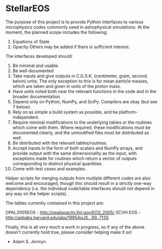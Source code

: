 # StellarEOS

The purpose of this project is to provide Python interfaces to various microphysics
codes commonly used in astrophysical simulations. At the moment, the planned scope
includes the following:
1. Equations of State
2. Opacity
Others may be added if there is sufficient interest.

The interfaces developed should:
1. Be minimal and usable.
2. Be well documented
3. Take inputs and give outputs in C.G.S.K. (centimeter, gram, second, kelvin) units. The only
exception to this is for mean particle masses, which are taken and given in units of the proton mass.
4. Have units noted both near the relevant functions in the code and in the broader documentation.
5. Depend only on Python, NumPy, and SciPy. Compilers are okay (but see 7 below).
6. Rely on as simple a build system as possible, and be platform-independent.
7. Require minimal modifications to the underlying tables or the routines which come with them.
Where required, these modifications must be documented clearly, and the unmodified files must be
distributed as well.
8. Be distributed with the relevant tables/routines.
9. Accept inputs in the form of both scalars and NumPy arrays, and provide output with the same
dimensionality as the input, with exceptions made for routines which return a vector of outputs
corresponding to distinct physical quantities.
10. Come with test cases and examples.

Helper scripts for merging outputs from multiple different codes are also welcome and encouraged,
though this should result in a strictly one-way dependency (i.e. the individual code/table
interfaces should not depend in any way on the helper scripts).

The tables currently contained in this project are:

OPAL2005EOS - http://opalopacity.llnl.gov/EOS_2005/
SCVH EOS - http://adsabs.harvard.edu/abs/1995ApJS...99..713S

Finally, this is all very much a work in progress, so if any of the above doesn't currently hold
true, please consider helping make it so!

 - Adam S. Jermyn